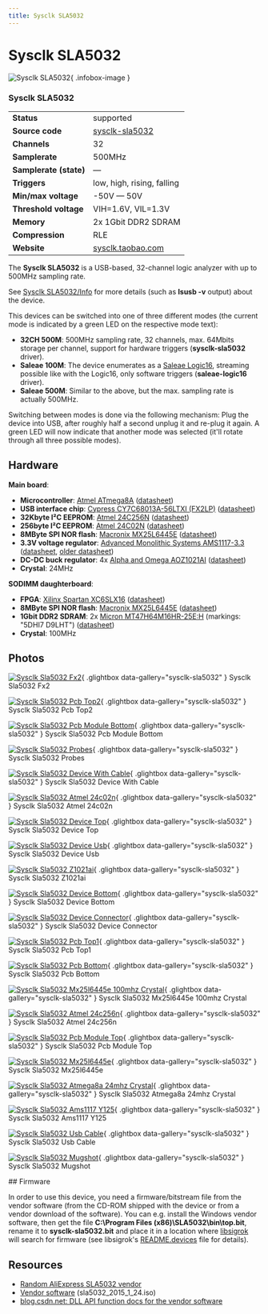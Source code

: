```yaml
---
title: Sysclk SLA5032
---
```


# Sysclk SLA5032

<div class="infobox" markdown>

![Sysclk SLA5032](./img/Sysclk_sla5032_fx2.jpg){ .infobox-image }

### Sysclk SLA5032

| | |
|---|---|
| **Status** | supported |
| **Source code** | [sysclk-sla5032](https://github.com/OpenTraceLab/OpenTraceCapture/tree/main/src/hardware/sysclk-sla5032) |
| **Channels** | 32 |
| **Samplerate** | 500MHz |
| **Samplerate (state)** | — |
| **Triggers** | low, high, rising, falling |
| **Min/max voltage** | -50V — 50V |
| **Threshold voltage** | VIH=1.6V, VIL=1.3V |
| **Memory** | 2x 1Gbit DDR2 SDRAM |
| **Compression** | RLE |
| **Website** | [sysclk.taobao.com](https://item.taobao.com/item.htm?id=601831958682) |

</div>

The **Sysclk SLA5032** is a USB-based, 32-channel logic analyzer with up to 500MHz sampling rate.

See [Sysclk SLA5032/Info](https://sigrok.org/wiki/Sysclk_SLA5032/Info) for more details (such as **lsusb -v** output) about the device.

This devices can be switched into one of three different modes (the current mode is indicated by a green LED on the respective mode text):

- **32CH 500M**: 500MHz sampling rate, 32 channels, max. 64Mbits storage per channel, support for hardware triggers (**sysclk-sla5032** driver).
- **Saleae 100M**: The device enumerates as a [Saleae Logic16](https://sigrok.org/wiki/Saleae_Logic16), streaming possible like with the Logic16, only software triggers (**saleae-logic16** driver).
- **Saleae 500M**: Similar to the above, but the max. sampling rate is actually 500MHz.

Switching between modes is done via the following mechanism: Plug the device into USB, after roughly half a second unplug it and re-plug it again. A green LED will now indicate that another mode was selected (it'll rotate through all three possible modes).

## Hardware

**Main board**:

- **Microcontroller**: [Atmel ATmega8A](http://www.atmel.com/devices/ATMEGA8A.aspx) ([datasheet](http://www.atmel.com/Images/Atmel-8159-8-bit-AVR-microcontroller-ATmega8A_datasheet.pdf))
- **USB interface chip**: [Cypress CY7C68013A-56LTXI (FX2LP)](http://www.cypress.com/part/cy7c68013a-56ltxi) ([datasheet](http://www.cypress.com/?docID=34060))
- **32Kbyte I²C EEPROM**: [Atmel 24C256N](http://www.atmel.com/devices/at24c256c.aspx) ([datasheet](http://www.atmel.com/Images/doc5121.pdf))
- **256byte I²C EEPROM**: [Atmel 24C02N](http://www.atmel.com/devices/at24c02c.aspx) ([datasheet](http://www.atmel.com/Images/doc3256.pdf))
- **8MByte SPI NOR flash**: [Macronix MX25L6445E](http://www.macronix.com/en-us/Product/Pages/ProductDetail.aspx?PartNo=MX25L6445E) ([datasheet](http://www.macronix.com/Lists/DataSheet/Attachments/2474/MX25L6445E,%203V,%2064Mb,%20v1.8.pdf))
- **3.3V voltage regulator**: [Advanced Monolithic Systems AMS1117-3.3](http://www.advanced-monolithic.com/products/voltreg.html#1117) ([datasheet](http://ams-semitech.com/attachments/File/AMS1117_20120314.pdf), [older datasheet](http://www.advanced-monolithic.com/pdf/ds1117.pdf))
- **DC-DC buck regulator**: 4x [Alpha and Omega AOZ1021AI](http://www.aosmd.com/products/power-ics/ezbuck-dc-dc-buck-regulators/AOZ1021AI) ([datasheet](http://www.aosmd.com/res/data_sheets/AOZ1021AI.pdf))
- **Crystal**: 24MHz

**SODIMM daughterboard**:

- **FPGA**: [Xilinx Spartan XC6SLX16](http://www.xilinx.com/products/silicon-devices/fpga/spartan-6/lx.html) ([datasheet](http://www.xilinx.com/support/documentation/data_sheets/ds160.pdf))
- **8MByte SPI NOR flash**: [Macronix MX25L6445E](http://www.macronix.com/en-us/Product/Pages/ProductDetail.aspx?PartNo=MX25L6445E) ([datasheet](http://www.macronix.com/Lists/DataSheet/Attachments/2474/MX25L6445E,%203V,%2064Mb,%20v1.8.pdf))
- **1Gbit DDR2 SDRAM**: 2x [Micron MT47H64M16HR-25E:H](http://www.micron.com/parts/dram/ddr2-sdram/mt47h64m16hr-25e) (markings: "5DHI7 D9LHT") ([datasheet](http://www.micron.com/~/media/documents/products/data-sheet/dram/ddr2/1gb_ddr2.pdf))
- **Crystal**: 100MHz

## Photos

<div class="photo-grid" markdown>

[![Sysclk Sla5032 Fx2](./img/Sysclk_sla5032_fx2.jpg)](./img/Sysclk_sla5032_fx2.jpg "Sysclk Sla5032 Fx2"){ .glightbox data-gallery="sysclk-sla5032" }
<span class="caption">Sysclk Sla5032 Fx2</span>

[![Sysclk Sla5032 Pcb Top2](./img/Sysclk_sla5032_pcb_top2.jpg)](./img/Sysclk_sla5032_pcb_top2.jpg "Sysclk Sla5032 Pcb Top2"){ .glightbox data-gallery="sysclk-sla5032" }
<span class="caption">Sysclk Sla5032 Pcb Top2</span>

[![Sysclk Sla5032 Pcb Module Bottom](./img/Sysclk_sla5032_pcb_module_bottom.jpg)](./img/Sysclk_sla5032_pcb_module_bottom.jpg "Sysclk Sla5032 Pcb Module Bottom"){ .glightbox data-gallery="sysclk-sla5032" }
<span class="caption">Sysclk Sla5032 Pcb Module Bottom</span>

[![Sysclk Sla5032 Probes](./img/Sysclk_sla5032_probes.jpg)](./img/Sysclk_sla5032_probes.jpg "Sysclk Sla5032 Probes"){ .glightbox data-gallery="sysclk-sla5032" }
<span class="caption">Sysclk Sla5032 Probes</span>

[![Sysclk Sla5032 Device With Cable](./img/Sysclk_sla5032_device_with_cable.jpg)](./img/Sysclk_sla5032_device_with_cable.jpg "Sysclk Sla5032 Device With Cable"){ .glightbox data-gallery="sysclk-sla5032" }
<span class="caption">Sysclk Sla5032 Device With Cable</span>

[![Sysclk Sla5032 Atmel 24c02n](./img/Sysclk_sla5032_atmel_24c02n.jpg)](./img/Sysclk_sla5032_atmel_24c02n.jpg "Sysclk Sla5032 Atmel 24c02n"){ .glightbox data-gallery="sysclk-sla5032" }
<span class="caption">Sysclk Sla5032 Atmel 24c02n</span>

[![Sysclk Sla5032 Device Top](./img/Sysclk_sla5032_device_top.jpg)](./img/Sysclk_sla5032_device_top.jpg "Sysclk Sla5032 Device Top"){ .glightbox data-gallery="sysclk-sla5032" }
<span class="caption">Sysclk Sla5032 Device Top</span>

[![Sysclk Sla5032 Device Usb](./img/Sysclk_sla5032_device_usb.jpg)](./img/Sysclk_sla5032_device_usb.jpg "Sysclk Sla5032 Device Usb"){ .glightbox data-gallery="sysclk-sla5032" }
<span class="caption">Sysclk Sla5032 Device Usb</span>

[![Sysclk Sla5032 Z1021ai](./img/Sysclk_sla5032_z1021ai.jpg)](./img/Sysclk_sla5032_z1021ai.jpg "Sysclk Sla5032 Z1021ai"){ .glightbox data-gallery="sysclk-sla5032" }
<span class="caption">Sysclk Sla5032 Z1021ai</span>

[![Sysclk Sla5032 Device Bottom](./img/Sysclk_sla5032_device_bottom.jpg)](./img/Sysclk_sla5032_device_bottom.jpg "Sysclk Sla5032 Device Bottom"){ .glightbox data-gallery="sysclk-sla5032" }
<span class="caption">Sysclk Sla5032 Device Bottom</span>

[![Sysclk Sla5032 Device Connector](./img/Sysclk_sla5032_device_connector.jpg)](./img/Sysclk_sla5032_device_connector.jpg "Sysclk Sla5032 Device Connector"){ .glightbox data-gallery="sysclk-sla5032" }
<span class="caption">Sysclk Sla5032 Device Connector</span>

[![Sysclk Sla5032 Pcb Top1](./img/Sysclk_sla5032_pcb_top1.jpg)](./img/Sysclk_sla5032_pcb_top1.jpg "Sysclk Sla5032 Pcb Top1"){ .glightbox data-gallery="sysclk-sla5032" }
<span class="caption">Sysclk Sla5032 Pcb Top1</span>

[![Sysclk Sla5032 Pcb Bottom](./img/Sysclk_sla5032_pcb_bottom.jpg)](./img/Sysclk_sla5032_pcb_bottom.jpg "Sysclk Sla5032 Pcb Bottom"){ .glightbox data-gallery="sysclk-sla5032" }
<span class="caption">Sysclk Sla5032 Pcb Bottom</span>

[![Sysclk Sla5032 Mx25l6445e 100mhz Crystal](./img/Sysclk_sla5032_mx25l6445e_100mhz_crystal.jpg)](./img/Sysclk_sla5032_mx25l6445e_100mhz_crystal.jpg "Sysclk Sla5032 Mx25l6445e 100mhz Crystal"){ .glightbox data-gallery="sysclk-sla5032" }
<span class="caption">Sysclk Sla5032 Mx25l6445e 100mhz Crystal</span>

[![Sysclk Sla5032 Atmel 24c256n](./img/Sysclk_sla5032_atmel_24c256n.jpg)](./img/Sysclk_sla5032_atmel_24c256n.jpg "Sysclk Sla5032 Atmel 24c256n"){ .glightbox data-gallery="sysclk-sla5032" }
<span class="caption">Sysclk Sla5032 Atmel 24c256n</span>

[![Sysclk Sla5032 Pcb Module Top](./img/Sysclk_sla5032_pcb_module_top.jpg)](./img/Sysclk_sla5032_pcb_module_top.jpg "Sysclk Sla5032 Pcb Module Top"){ .glightbox data-gallery="sysclk-sla5032" }
<span class="caption">Sysclk Sla5032 Pcb Module Top</span>

[![Sysclk Sla5032 Mx25l6445e](./img/Sysclk_sla5032_mx25l6445e.jpg)](./img/Sysclk_sla5032_mx25l6445e.jpg "Sysclk Sla5032 Mx25l6445e"){ .glightbox data-gallery="sysclk-sla5032" }
<span class="caption">Sysclk Sla5032 Mx25l6445e</span>

[![Sysclk Sla5032 Atmega8a 24mhz Crystal](./img/Sysclk_sla5032_atmega8a_24mhz_crystal.jpg)](./img/Sysclk_sla5032_atmega8a_24mhz_crystal.jpg "Sysclk Sla5032 Atmega8a 24mhz Crystal"){ .glightbox data-gallery="sysclk-sla5032" }
<span class="caption">Sysclk Sla5032 Atmega8a 24mhz Crystal</span>

[![Sysclk Sla5032 Ams1117 Y125](./img/Sysclk_sla5032_ams1117_y125.jpg)](./img/Sysclk_sla5032_ams1117_y125.jpg "Sysclk Sla5032 Ams1117 Y125"){ .glightbox data-gallery="sysclk-sla5032" }
<span class="caption">Sysclk Sla5032 Ams1117 Y125</span>

[![Sysclk Sla5032 Usb Cable](./img/Sysclk_sla5032_usb_cable.jpg)](./img/Sysclk_sla5032_usb_cable.jpg "Sysclk Sla5032 Usb Cable"){ .glightbox data-gallery="sysclk-sla5032" }
<span class="caption">Sysclk Sla5032 Usb Cable</span>

[![Sysclk Sla5032 Mugshot](./img/Sysclk_sla5032_mugshot.jpg)](./img/Sysclk_sla5032_mugshot.png "Sysclk Sla5032 Mugshot"){ .glightbox data-gallery="sysclk-sla5032" }
<span class="caption">Sysclk Sla5032 Mugshot</span>

</div>
## Firmware

In order to use this device, you need a firmware/bitstream file from the vendor software (from the CD-ROM shipped with the device or from a vendor download of the software). You can e.g. install the Windows vendor software, then get the file **C:\Program Files (x86)\SLA5032\bin\top.bit**, rename it to **sysclk-sla5032.bit** and place it in a location where [libsigrok](https://sigrok.org/wiki/Libsigrok) will search for firmware (see libsigrok's [README.devices](https://sigrok.org/gitweb/?p=libsigrok.git;a=blob;f=README.devices) file for details). 

## Resources
- [Random AliExpress SLA5032 vendor](https://web.archive.org/web/20170324192912/http://de.aliexpress.com/item/500M-32-channel-logic-analyzer-compatible-LOGIC-16-accurate-indicator-actual-parameters/32286574687.html)
- [Vendor software](https://translate.google.com/translate?sl=auto&tl=en&u=https%3A%2F%2Fwww.0933.me%2Fshare%2F3585641.html) (sla5032_2015_1_24.iso)
- [blog.csdn.net: DLL API function docs for the vendor software](https://translate.google.com/translate?sl=auto&tl=en&u=https%3A%2F%2Fblog.csdn.net%2Fmcupro%2Farticle%2Fdetails%2F40453157)

